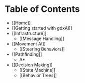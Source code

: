 # Table of Contents

* [[Home]]
* [[Getting started with gdxAI]]
* [[Infrastructure]]
  - [[Message Handling]]
* [[Movement AI]]
  - [[Steering Behaviors]]
* [[Pathfinding]]
  - A*
* [[Decision Making]]
  - [[State Machine]]
  - [[Behavior Trees]]